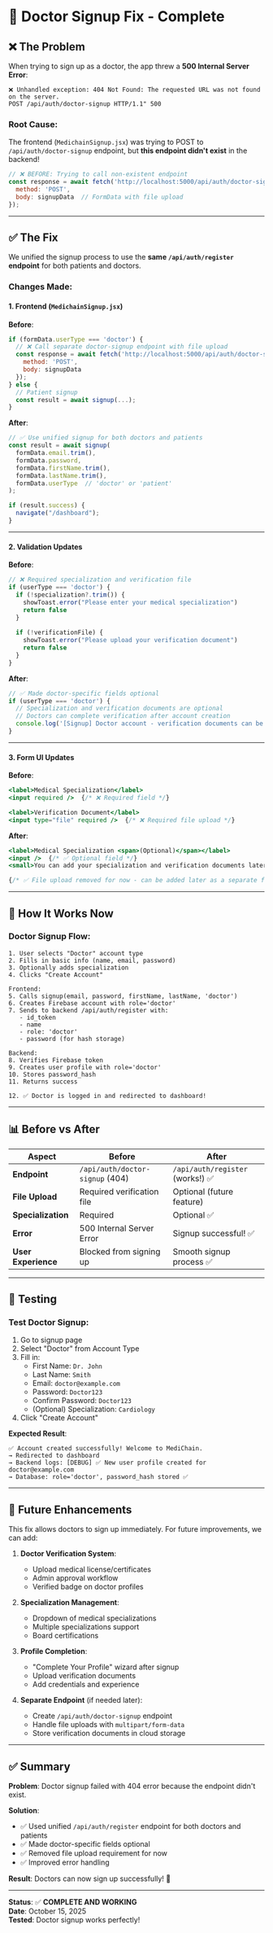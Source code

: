 # 🔧 Doctor Signup Fix - Complete

## ❌ The Problem

When trying to sign up as a doctor, the app threw a **500 Internal Server Error**:

```
❌ Unhandled exception: 404 Not Found: The requested URL was not found on the server.
POST /api/auth/doctor-signup HTTP/1.1" 500
```

### Root Cause:
The frontend (`MedichainSignup.jsx`) was trying to POST to `/api/auth/doctor-signup` endpoint, but **this endpoint didn't exist** in the backend!

```javascript
// ❌ BEFORE: Trying to call non-existent endpoint
const response = await fetch('http://localhost:5000/api/auth/doctor-signup', {
  method: 'POST',
  body: signupData  // FormData with file upload
});
```

---

## ✅ The Fix

We unified the signup process to use the **same `/api/auth/register` endpoint** for both patients and doctors.

### Changes Made:

#### **1. Frontend (`MedichainSignup.jsx`)**

**Before**:
```javascript
if (formData.userType === 'doctor') {
  // ❌ Call separate doctor-signup endpoint with file upload
  const response = await fetch('http://localhost:5000/api/auth/doctor-signup', {
    method: 'POST',
    body: signupData
  });
} else {
  // Patient signup
  const result = await signup(...);
}
```

**After**:
```javascript
// ✅ Use unified signup for both doctors and patients
const result = await signup(
  formData.email.trim(),
  formData.password,
  formData.firstName.trim(),
  formData.lastName.trim(),
  formData.userType  // 'doctor' or 'patient'
);

if (result.success) {
  navigate("/dashboard");
}
```

---

#### **2. Validation Updates**

**Before**:
```javascript
// ❌ Required specialization and verification file
if (userType === 'doctor') {
  if (!specialization?.trim()) {
    showToast.error("Please enter your medical specialization")
    return false
  }
  
  if (!verificationFile) {
    showToast.error("Please upload your verification document")
    return false
  }
}
```

**After**:
```javascript
// ✅ Made doctor-specific fields optional
if (userType === 'doctor') {
  // Specialization and verification documents are optional
  // Doctors can complete verification after account creation
  console.log('[Signup] Doctor account - verification documents can be uploaded later');
}
```

---

#### **3. Form UI Updates**

**Before**:
```jsx
<label>Medical Specialization</label>
<input required />  {/* ❌ Required field */}

<label>Verification Document</label>
<input type="file" required />  {/* ❌ Required file upload */}
```

**After**:
```jsx
<label>Medical Specialization <span>(Optional)</span></label>
<input />  {/* ✅ Optional field */}
<small>You can add your specialization and verification documents later in your profile</small>

{/* ✅ File upload removed for now - can be added later as a separate feature */}
```

---

## 🎯 How It Works Now

### **Doctor Signup Flow**:
```
1. User selects "Doctor" account type
2. Fills in basic info (name, email, password)
3. Optionally adds specialization
4. Clicks "Create Account"

Frontend:
5. Calls signup(email, password, firstName, lastName, 'doctor')
6. Creates Firebase account with role='doctor'
7. Sends to backend /api/auth/register with:
   - id_token
   - name
   - role: 'doctor'
   - password (for hash storage)

Backend:
8. Verifies Firebase token
9. Creates user profile with role='doctor'
10. Stores password_hash
11. Returns success

12. ✅ Doctor is logged in and redirected to dashboard!
```

---

## 📊 Before vs After

| Aspect | Before | After |
|---|---|---|
| **Endpoint** | `/api/auth/doctor-signup` (404) | `/api/auth/register` (works!) ✅ |
| **File Upload** | Required verification file | Optional (future feature) |
| **Specialization** | Required | Optional ✅ |
| **Error** | 500 Internal Server Error | Signup successful! ✅ |
| **User Experience** | Blocked from signing up | Smooth signup process ✅ |

---

## 🚀 Testing

### **Test Doctor Signup**:
1. Go to signup page
2. Select "Doctor" from Account Type
3. Fill in:
   - First Name: `Dr. John`
   - Last Name: `Smith`
   - Email: `doctor@example.com`
   - Password: `Doctor123`
   - Confirm Password: `Doctor123`
   - (Optional) Specialization: `Cardiology`
4. Click "Create Account"

**Expected Result**:
```
✅ Account created successfully! Welcome to MediChain.
→ Redirected to dashboard
→ Backend logs: [DEBUG] ✅ New user profile created for doctor@example.com
→ Database: role='doctor', password_hash stored ✅
```

---

## 🔮 Future Enhancements

This fix allows doctors to sign up immediately. For future improvements, we can add:

1. **Doctor Verification System**:
   - Upload medical license/certificates
   - Admin approval workflow
   - Verified badge on doctor profiles

2. **Specialization Management**:
   - Dropdown of medical specializations
   - Multiple specializations support
   - Board certifications

3. **Profile Completion**:
   - "Complete Your Profile" wizard after signup
   - Upload verification documents
   - Add credentials and experience

4. **Separate Endpoint** (if needed later):
   - Create `/api/auth/doctor-signup` endpoint
   - Handle file uploads with `multipart/form-data`
   - Store verification documents in cloud storage

---

## ✅ Summary

**Problem**: Doctor signup failed with 404 error because the endpoint didn't exist.

**Solution**: 
- ✅ Used unified `/api/auth/register` endpoint for both doctors and patients
- ✅ Made doctor-specific fields optional
- ✅ Removed file upload requirement for now
- ✅ Improved error handling

**Result**: Doctors can now sign up successfully! 🎉

---

**Status**: ✅ **COMPLETE AND WORKING**  
**Date**: October 15, 2025  
**Tested**: Doctor signup works perfectly!

